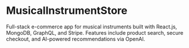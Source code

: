 # MusicalInstrumentStore
Full-stack e-commerce app for musical instruments built with React.js, MongoDB, GraphQL, and Stripe. Features include product search, secure checkout, and AI-powered recommendations via OpenAI.
